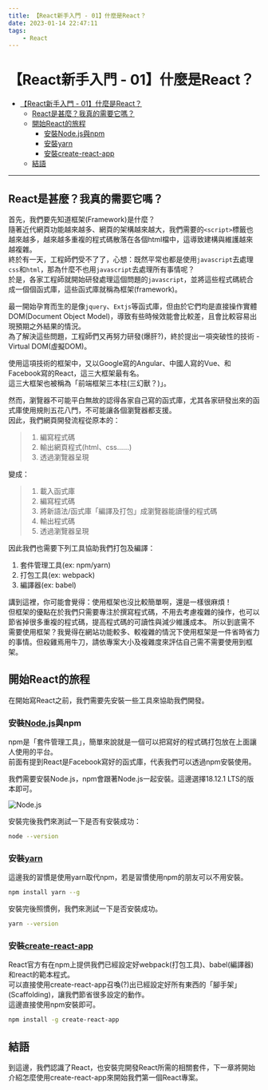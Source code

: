 ```yaml
---
title: 【React新手入門 - 01】什麼是React？
date: 2023-01-14 22:47:11
tags:
    - React
---
```


# 【React新手入門 - 01】什麼是React？

- [【React新手入門 - 01】什麼是React？](#react新手入門---01什麼是react)
  - [React是甚麼？我真的需要它嗎？](#react是甚麼我真的需要它嗎)
  - [開始React的旅程](#開始react的旅程)
    - [安裝Node.js與npm](#安裝nodejs與npm)
    - [安裝yarn](#安裝yarn)
    - [安裝create-react-app](#安裝create-react-app)
  - [結語](#結語)

---

## React是甚麼？我真的需要它嗎？

首先，我們要先知道框架(Framework)是什麼？  
隨著近代網頁功能越來越多、網頁的架構越來越大，我們需要的`<script>`標籤也越來越多，越來越多重複的程式碼散落在各個html檔中，這導致建構與維護越來越複雜。  
終於有一天，工程師們受不了了，心想：既然平常也都是使用`javascript`去處理`css`和`html`，那為什麼不也用`javascript`去處理所有事情呢？  
於是，各家工程師就開始研發處理這個問題的`javascript`，並將這些程式碼統合成一個個函式庫，這些函式庫就稱為框架(framework)。

最一開始孕育而生的是像`jquery`、`Extjs`等函式庫，但由於它們均是直接操作實體DOM(Document Object Model)，導致有些時候效能會比較差，且會比較容易出現預期之外結果的情況。  
為了解決這些問題，工程師們又再努力研發(爆肝?)，終於提出一項突破性的技術 - Virtual DOM(虛擬DOM)。

使用這項技術的框架中，又以Google寫的Angular、中國人寫的Vue、和Facebook寫的React，這三大框架最有名。  
這三大框架也被稱為「前端框架三本柱(三幻獸？)」。

然而，瀏覽器不可能平白無故的認得各家自己寫的函式庫，尤其各家研發出來的函式庫使用規則五花八門，不可能讓各個瀏覽器都支援。  
因此，我們網頁開發流程從原本的：

> 1. 編寫程式碼
> 2. 輸出網頁程式(html、css......)
> 3. 透過瀏覽器呈現

變成：

> 1. 載入函式庫
> 2. 編寫程式碼
> 3. 將新語法/函式庫「編譯及打包」成瀏覽器能讀懂的程式碼
> 4. 輸出程式碼
> 5. 透過瀏覽器呈現

因此我們也需要下列工具協助我們打包及編譯：

1. 套件管理工具(ex: npm/yarn)
2. 打包工具(ex: webpack)
3. 編譯器(ex: babel)

講到這裡，你可能會覺得：使用框架也沒比較簡單啊，還是一樣很麻煩！  
但框架的優點在於我們只需要專注於撰寫程式碼，不用去考慮複雜的操作，也可以節省掉很多重複的程式碼，提高程式碼的可讀性與減少維護成本。
所以到底需不需要使用框架？我覺得在網站功能較多、較複雜的情況下使用框架是一件省時省力的事情。但殺雞焉用牛刀，請依專案大小及複雜度來評估自己需不需要使用到框架。

## 開始React的旅程

在開始寫React之前，我們需要先安裝一些工具來協助我們開發。

### 安裝[Node.js](https://nodejs.org/en/)與npm

npm是「套件管理工具」，簡單來說就是一個可以把寫好的程式碼打包放在上面讓人使用的平台。  
前面有提到React是Facebook寫好的函式庫，代表我們可以透過npm安裝使用。

我們需要安裝Node.js，npm會跟著Node.js一起安裝。這邊選擇18.12.1 LTS的版本即可。

![Node.js](/image/create-hexo-blog/node.js.png)

安裝完後我們來測試一下是否有安裝成功：

```bash
node --version
```

### 安裝[yarn](https://yarnpkg.com/)

這邊我的習慣是使用yarn取代npm，若是習慣使用npm的朋友可以不用安裝。

```bash
npm install yarn --g
```

安裝完後照慣例，我們來測試一下是否安裝成功。

```bash
yarn --version
```

### 安裝[create-react-app](https://create-react-app.dev/)

React官方有在npm上提供我們已經設定好webpack(打包工具)、babel(編譯器)和react的範本程式。  
可以直接使用create-react-app召喚(?)出已經設定好所有東西的「腳手架」(Scaffolding)，讓我們節省很多設定的動作。  
這邊直接使用npm安裝即可。

```bash
npm install -g create-react-app
```

## 結語

到這邊，我們認識了React，也安裝完開發React所需的相關套件，下一章將開始介紹怎麼使用create-react-app來開始我們第一個React專案。
